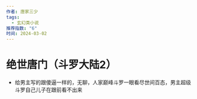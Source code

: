 ```yaml
---
作者: 唐家三少
tags:
  - 玄幻类小说
推荐指数: "6"
时间: 2024-03-02
---
```


# 绝世唐门（斗罗大陆2）


- 给男主写的跟傻逼一样的，无聊，人家巅峰斗罗一眼看尽世间百态，男主超级斗罗自己儿子在跟前看不出来
